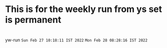# This is for the weekly run from ys set is permanent
#
yw-run
`Sun Feb 27 10:18:11 IST 2022`
`Mon Feb 28 08:28:16 IST 2022`
